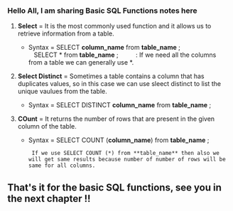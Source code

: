 ### Hello All, I am sharing Basic SQL Functions notes here  

1. **Select** = It is the most commonly used function and it allows us to retrieve information from a table.  

    * Syntax = SELECT  **column_name** from **table_name** ;  
        &nbsp;&nbsp; SELECT * from **table_name** ; &nbsp; &nbsp; &nbsp;&nbsp;&nbsp;&nbsp; : If we need all the columns from a table we can generally use *.  

2. **Select Distinct** = Sometimes a table contains a column that has duplicates values, so in this case we can use sleect distinct to list the unique vaulues from the table.  

     * Syntax = SELECT DISTINCT **column_name** from **table_name** ; 

3. **COunt** = It returns the number of rows that are present in the given column of the table.  

     * Syntax = SELECT COUNT (**column_name**) from **table_name** ;  

            If we use SELECT COUNT (*) from **table_name** then also we will get same results because number of number of rows will be same for all columns.  

## That's it for the basic SQL functions, see you in the next chapter !!

 



